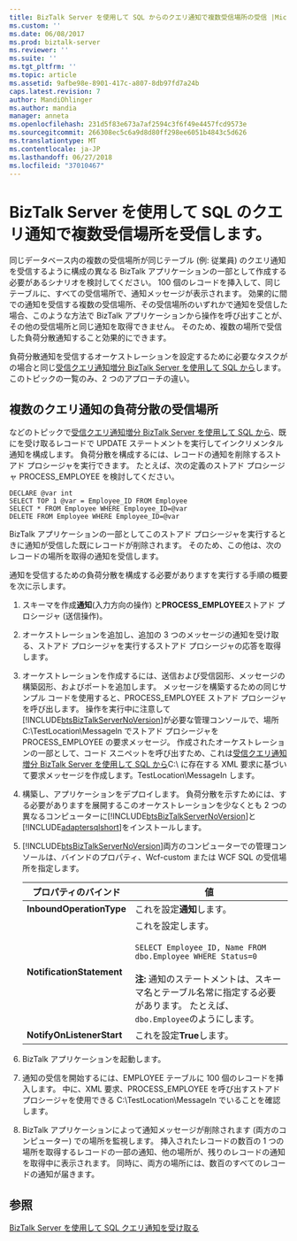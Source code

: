 ```yaml
---
title: BizTalk Server を使用して SQL からのクエリ通知で複数受信場所の受信 |Microsoft Docs
ms.custom: ''
ms.date: 06/08/2017
ms.prod: biztalk-server
ms.reviewer: ''
ms.suite: ''
ms.tgt_pltfrm: ''
ms.topic: article
ms.assetid: 9afbe98e-8901-417c-a807-8db97fd7a24b
caps.latest.revision: 7
author: MandiOhlinger
ms.author: mandia
manager: anneta
ms.openlocfilehash: 231d5f83e673a7af2594c3f6f49e4457fcd9573e
ms.sourcegitcommit: 266308ec5c6a9d8d80ff298ee6051b4843c5d626
ms.translationtype: MT
ms.contentlocale: ja-JP
ms.lasthandoff: 06/27/2018
ms.locfileid: "37010467"
---
```

# <a name="receive-query-notifications-on-multiple-receive-locations-from-sql-using-biztalk-server"></a>BizTalk Server を使用して SQL のクエリ通知で複数受信場所を受信します。
同じデータベース内の複数の受信場所が同じテーブル (例: 従業員) のクエリ通知を受信するように構成の異なる BizTalk アプリケーションの一部として作成する必要があるシナリオを検討してください。 100 個のレコードを挿入して、同じテーブルに、すべての受信場所で、通知メッセージが表示されます。 効果的に間での通知を受信する複数の受信場所、その受信場所のいずれかで通知を受信した場合、このような方法で BizTalk アプリケーションから操作を呼び出すことが、その他の受信場所と同じ通知を取得できません。 そのため、複数の場所で受信した負荷分散通知すること効果的にできます。  

 負荷分散通知を受信するオーケストレーションを設定するために必要なタスクがの場合と同じ[受信クエリ通知増分 BizTalk Server を使用して SQL から](../../adapters-and-accelerators/adapter-sql/receive-query-notifications-incrementally-from-sql-using-biztalk-server.md)します。 このトピックの一覧のみ、2 つのアプローチの違い。  

## <a name="load-balancing-query-notifications-across-multiple-receive-locations"></a>複数のクエリ通知の負荷分散の受信場所  
 などのトピックで[受信クエリ通知増分 BizTalk Server を使用して SQL から](../../adapters-and-accelerators/adapter-sql/receive-query-notifications-incrementally-from-sql-using-biztalk-server.md)、既にを受け取るレコードで UPDATE ステートメントを実行してインクリメンタル通知を構成します。 負荷分散を構成するには、レコードの通知を削除するストアド プロシージャを実行できます。 たとえば、次の定義のストアド プロシージャ PROCESS_EMPLOYEE を検討してください。  

```  
DECLARE @var int  
SELECT TOP 1 @var = Employee_ID FROM Employee  
SELECT * FROM Employee WHERE Employee_ID=@var  
DELETE FROM Employee WHERE Employee_ID=@var  
```  

 BizTalk アプリケーションの一部としてこのストアド プロシージャを実行するときに通知が受信した既にレコードが削除されます。 そのため、この他は、次のレコードの場所を取得の通知を受信します。  

 通知を受信するための負荷分散を構成する必要がありますを実行する手順の概要を次に示します。  

1. スキーマを作成**通知**(入力方向の操作) と**PROCESS_EMPLOYEE**ストアド プロシージャ (送信操作)。  

2. オーケストレーションを追加し、追加の 3 つのメッセージの通知を受け取る、ストアド プロシージャを実行するストアド プロシージャの応答を取得します。  

3. オーケストレーションを作成するには、送信および受信図形、メッセージの構築図形、およびポートを追加します。 メッセージを構築するための同じサンプル コードを使用すると、PROCESS_EMPLOYEE ストアド プロシージャを呼び出します。 操作を実行中に注意して[!INCLUDE[btsBizTalkServerNoVersion](../../includes/btsbiztalkservernoversion-md.md)]が必要な管理コンソールで、場所 C:\TestLocation\MessageIn でストアド プロシージャを PROCESS_EMPLOYEE の要求メッセージ。 作成されたオーケストレーションの一部として、コード スニペットを呼び出すため、これは[受信クエリ通知増分 BizTalk Server を使用して SQL から](../../adapters-and-accelerators/adapter-sql/receive-query-notifications-incrementally-from-sql-using-biztalk-server.md)C:\ に存在する XML 要求に基づいて要求メッセージを作成します。TestLocation\MessageIn します。  

4. 構築し、アプリケーションをデプロイします。 負荷分散を示すためには、する必要がありますを展開するこのオーケストレーションを少なくとも 2 つの異なるコンピューターに[!INCLUDE[btsBizTalkServerNoVersion](../../includes/btsbiztalkservernoversion-md.md)]と[!INCLUDE[adaptersqlshort](../../includes/adaptersqlshort-md.md)]をインストールします。  

5. [!INCLUDE[btsBizTalkServerNoVersion](../../includes/btsbiztalkservernoversion-md.md)]両方のコンピューターでの管理コンソールは、バインドのプロパティ、Wcf-custom または WCF SQL の受信場所を指定します。  


   |     プロパティのバインド      |                                                                                                                  値                                                                                                                  |
   |---------------------------|-----------------------------------------------------------------------------------------------------------------------------------------------------------------------------------------------------------------------------------------|
   | **InboundOperationType**  |                                                                                                      これを設定**通知**します。                                                                                                      |
   | **NotificationStatement** | これを設定します。<br /><br /> `SELECT Employee_ID, Name FROM dbo.Employee WHERE Status=0`<br /><br /> **注:** 通知のステートメントは、スキーマ名とテーブル名常に指定する必要があります。 たとえば、 `dbo.Employee`のようにします。 |
   | **NotifyOnListenerStart** |                                                                                                          これを設定**True**します。                                                                                                          |


6. BizTalk アプリケーションを起動します。  

7. 通知の受信を開始するには、EMPLOYEE テーブルに 100 個のレコードを挿入します。 中に、XML 要求、PROCESS_EMPLOYEE を呼び出すストアド プロシージャを使用できる C:\TestLocation\MessageIn でいることを確認します。  

8. BizTalk アプリケーションによって通知メッセージが削除されます (両方のコンピューター) での場所を監視します。 挿入されたレコードの数百の 1 つの場所を取得するレコードの一部の通知、他の場所が、残りのレコードの通知を取得中に表示されます。 同時に、両方の場所には、数百のすべてのレコードの通知が届きます。  

## <a name="see-also"></a>参照  
 [BizTalk Server を使用して SQL クエリ通知を受け取る](../../adapters-and-accelerators/adapter-sql/receive-sql-query-notifications-using-biztalk-server.md)